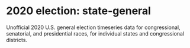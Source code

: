 # 2020 election: state-general

Unofficial 2020 U.S. general election timeseries data for congressional, senatorial, and presidential races, for individual states and congressional districts.

